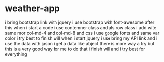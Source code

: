 # weather-app
i bring bootstrap link with jquery
i use bootstrap with font-awesome 
after this when i start a code i use contemner class and als row class i add wite same mor col-md-4 and col-md-8
and css i use google fonts and same var color i try best to finish will
when i start jquery i use bring my API link and i use the data with jason 
i get a data like abject there is more way a try but this is a very good way for me to do that 
i finish will and i try best for everything